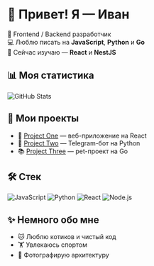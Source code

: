 # 👋 Привет! Я — Иван

🎯 Frontend / Backend разработчик  
💻 Люблю писать на **JavaScript**, **Python** и **Go**  
🌱 Сейчас изучаю — **React** и **NestJS**

## 📊 Моя статистика
![GitHub Stats](https://github-readme-stats.vercel.app/api?username=твое_имя&show_icons=true&theme=radical)

## 🚀 Мои проекты
- 🧭 [Project One](https://github.com/username/project-one) — веб-приложение на React
- 🧠 [Project Two](https://github.com/username/project-two) — Telegram-бот на Python
- 📚 [Project Three](https://github.com/username/project-three) — pet-проект на Go

## 🛠️ Стек
![JavaScript](https://img.shields.io/badge/-JavaScript-000?&logo=JavaScript)
![Python](https://img.shields.io/badge/-Python-000?&logo=Python)
![React](https://img.shields.io/badge/-React-000?&logo=React)
![Node.js](https://img.shields.io/badge/-Node.js-000?&logo=node.js)

## ✨ Немного обо мне
- 🐱 Люблю котиков и чистый код  
- 🏋️ Увлекаюсь спортом  
- 📸 Фотографирую архитектуру
